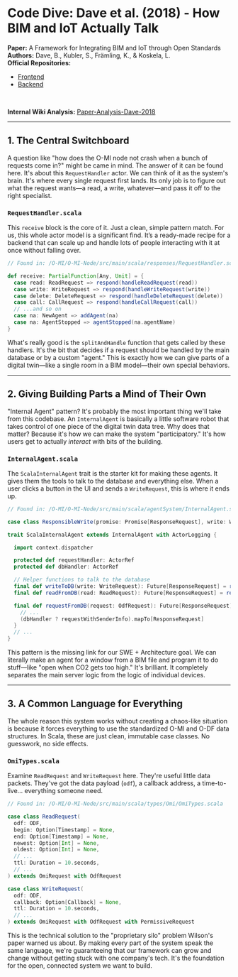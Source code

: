 # Code Dive: Dave et al. (2018) - How BIM and IoT Actually Talk

**Paper:** A Framework for Integrating BIM and IoT through Open Standards <br>
**Authors:** Dave, B., Kubler, S., Främling, K., & Koskela, L. <br>
**Official Repositories:**
- [Frontend](https://github.com/AaltoAsia/Otaniemi3D)
- [Backend](https://github.com/AaltoAsia/O-MI)
<br>

**Internal Wiki Analysis:** [Paper-Analysis-Dave-2018](https://github.com/ehkarabasbu/swe577-inclusive-participatory-smart-environments/wiki/Related-Work#dave-et-al-2018---a-framework-for-integrating-bim-and-iot-through-open-standards)

---

## 1. The Central Switchboard
A question like "how does the O-MI node not crash when a bunch of requests come in?" might be came in mind. The answer of it can be found here. It's about this `RequestHandler` actor. We can think of it as the system's brain. It's where every single request first lands. Its only job is to figure out what the request wants—a read, a write, whatever—and pass it off to the right specialist.

### `RequestHandler.scala`

This `receive` block is the core of it. Just a clean, simple pattern match. For us, this whole actor model is a significant find. It’s a ready-made recipe for a backend that can scale up and handle lots of people interacting with it at once without falling over.

```scala
// Found in: /O-MI/O-MI-Node/src/main/scala/responses/RequestHandler.scala

def receive: PartialFunction[Any, Unit] = {
  case read: ReadRequest => respond(handleReadRequest(read))
  case write: WriteRequest => respond(handleWriteRequest(write))
  case delete: DeleteRequest => respond(handleDeleteRequest(delete))
  case call: CallRequest => respond(handleCallRequest(call))
  // ...and so on
  case na: NewAgent => addAgent(na)
  case na: AgentStopped => agentStopped(na.agentName)
}
```

What's really good is the `splitAndHandle` function that gets called by these handlers. It's the bit that decides if a request should be handled by the main database or by a custom "agent." This is exactly how we can give parts of a digital twin—like a single room in a BIM model—their own special behaviors.

---

## 2. Giving Building Parts a Mind of Their Own

"Internal Agent" pattern? It's probably the most important thing we'll take from this codebase. An `InternalAgent` is basically a little software robot that takes control of one piece of the digital twin data tree. Why does that matter? Because it's how we can make the system "participatory." It's how users get to actually *interact* with bits of the building.

### `InternalAgent.scala`

The `ScalaInternalAgent` trait is the starter kit for making these agents. It gives them the tools to talk to the database and everything else. When a user clicks a button in the UI and sends a `WriteRequest`, this is where it ends up.

```scala
// Found in: /O-MI/O-MI-Node/src/main/scala/agentSystem/InternalAgent.scala

case class ResponsibleWrite(promise: Promise[ResponseRequest], write: WriteRequest)

trait ScalaInternalAgent extends InternalAgent with ActorLogging {

  import context.dispatcher

  protected def requestHandler: ActorRef
  protected def dbHandler: ActorRef

  // Helper functions to talk to the database
  final def writeToDB(write: WriteRequest): Future[ResponseRequest] = requestFromDB(write)
  final def readFromDB(read: ReadRequest): Future[ResponseRequest] = requestFromDB(read)

  final def requestFromDB(request: OdfRequest): Future[ResponseRequest] = {
    // ...
    (dbHandler ? requestWithSenderInfo).mapTo[ResponseRequest]
  }
  // ...
}
```

This pattern is the missing link for our SWE + Architecture goal. We can literally make an agent for a window from a BIM file and program it to do stuff—like "open when CO2 gets too high." It's brilliant. It completely separates the main server logic from the logic of individual devices.

---

## 3. A Common Language for Everything

The whole reason this system works without creating a chaos-like situation is because it forces everything to use the standardized O-MI and O-DF data structures. In Scala, these are just clean, immutable case classes. No guesswork, no side effects.

### `OmiTypes.scala`

Examine `ReadRequest` and `WriteRequest` here. They're useful little data packets. They've got the data payload (`odf`), a callback address, a time-to-live... everything someone need.

```scala
// Found in: /O-MI/O-MI-Node/src/main/scala/types/Omi/OmiTypes.scala

case class ReadRequest(
  odf: ODF,
  begin: Option[Timestamp] = None,
  end: Option[Timestamp] = None,
  newest: Option[Int] = None,
  oldest: Option[Int] = None,
  // ...
  ttl: Duration = 10.seconds,
  // ...
) extends OmiRequest with OdfRequest

case class WriteRequest(
  odf: ODF,
  callback: Option[Callback] = None,
  ttl: Duration = 10.seconds,
  // ...
) extends OmiRequest with OdfRequest with PermissiveRequest
```

This is the technical solution to the "proprietary silo" problem Wilson's paper warned us about. By making every part of the system speak the same language, we're guaranteeing that our framework can grow and change without getting stuck with one company's tech. It's the foundation for the open, connected system we want to build.
